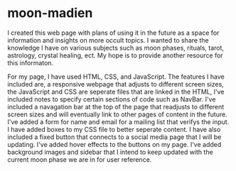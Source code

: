 # moon-madien

I created this web page with plans of using it in the future as a space for information and insights on more occult topics. I wanted to share the knowledge I have on various subjects such as moon phases, rituals, tarot, astrology, crystal healing, ect. My hope is to provide another resource for this informaton.

For my page, I have used HTML, CSS, and JavaScript. The features I have included are, a responsive webpage that adjusts to different screen sizes, the JavaScript and CSS are seperate files that are linked in the HTML, I've included notes to specify certain sections of code such as NavBar. I've included a navagation bar at the top of the page that readjusts to different screen sizes and will eventually link to other pages of content in the future. I've added a form for name and email for a mailing list that verifys the input. I have added boxes to my CSS file to better seperate content. I have also included a fixed button that connects to a social media page that I will be updating. I've added hover effects to the buttons on my page. I've added background images and sidebar that I intend to keep updated with the current moon phase we are in for user reference.
